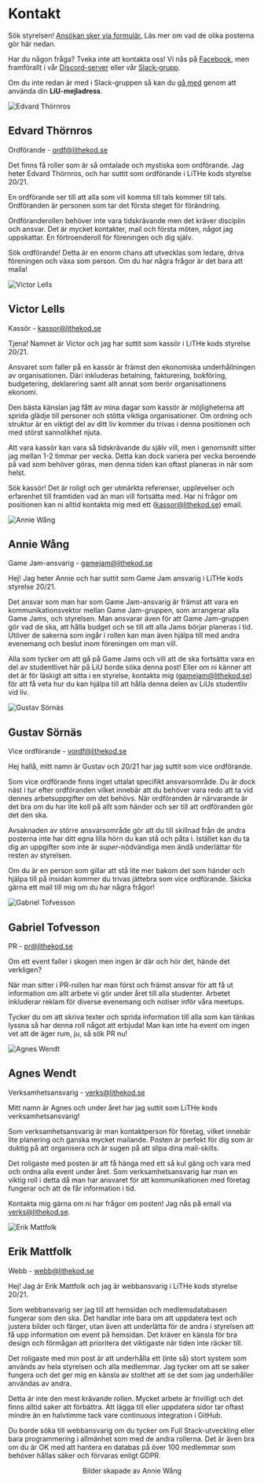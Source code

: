 # Kontakt

<div id="important-information">

<p>

Sök styrelsen! <a href="https://forms.gle/L5j9SQdbqMr1cDms5">Ansökan sker via
formulär.</a> Läs mer om vad de olika posterna gör här nedan.

</p>

</div>

Har du någon fråga? Tveka inte att kontakta oss!
Vi nås på [Facebook](https://www.facebook.com/LitheKod/),
men framförallt i vår [Discord-server](https://discord.gg/UG5YYsN) eller vår [Slack-grupp](https://lithe-kod.slack.com/).

Om du inte redan är med i Slack-gruppen så kan du
[gå med](https://lithe-kod.slack.com/signup) genom att använda din **LiU-mejladress**.

<!--Vi har meetups **varje tisdag** i café java kl 17.00. Kom förbi så bjuder vi på fika!-->

<div id="card-container">
    <div class="profile-card">
        <img src="/static/img/edvard.png" alt="Edvard Thörnros">
        <h2>Edvard Thörnros</h2>
        <p class="profile-card-sub">Ordförande - <a href="mailto:ordf@lithekod.se">ordf@lithekod.se</a></p>
<p class="profile-card-desc">

Det finns få roller som är så omtalade och mystiska som ordförande. Jag heter
Edvard Thörnros, och har suttit som ordförande i LiTHe kods styrelse 20/21.

</p>
<p class="profile-card-desc">

En ordförande ser till att alla som vill komma till tals kommer till tals.
Ordföranden är personen som tar det första steget för förändring.

</p>
<p class="profile-card-desc">

Ordföranderollen behöver inte vara tidskrävande men det kräver disciplin och
ansvar. Det är mycket kontakter, mail och första möten, något jag uppskattar. En
förtroenderoll för föreningen och dig själv.

</p>
<p class="profile-card-desc">

Sök ordförande! Detta är en enorm chans att utvecklas som ledare, driva
föreningen och växa som person. Om du har några frågor är det bara att maila!

</p>
    </div>
    <div class="profile-card">
        <img src="/static/img/victor.png" alt="Victor Lells">
        <h2>Victor Lells</h2>
        <p class="profile-card-sub">Kassör - <a href="mailto:kassor@lithekod.se">kassor@lithekod.se</a></p>
<p class="profile-card-desc">

Tjena! Namnet är Victor och jag har suttit som kassör i LiTHe kods styrelse
20/21.

</p>
<p class="profile-card-desc">

Ansvaret som faller på en kassör är främst den ekonomiska underhållningen av
organisationen. Däri inkluderas betalning, fakturering, bokföring, budgetering,
deklarering samt allt annat som berör organisationens ekonomi. 

</p>
<p class="profile-card-desc">

Den bästa känslan jag fått av mina dagar som kassör är möjligheterna att sprida
glädje till personer och stötta viktiga organisationer. Om ordning och struktur
är en viktigt del av ditt liv kommer du trivas i  denna positionen och med
störst sannolikhet njuta. 

</p>
<p class="profile-card-desc">

Att vara kassör kan vara så tidskrävande du själv vill, men i genomsnitt sitter
jag mellan 1-2 timmar per vecka. Detta kan dock variera per vecka beroende på
vad som behöver göras, men denna tiden kan oftast planeras in när som helst. 

</p>
<p class="profile-card-desc">

Sök kassör! Det är roligt och ger utmärkta referenser, upplevelser och
erfarenhet till framtiden vad än man vill fortsätta med. Har ni frågor om
positionen kan ni alltid kontakta mig med ett (<a
href="mailto:kassor@lithekod.se">kassor@lithekod.se</a>) email.

</p>
    </div>
    <div class="profile-card">
        <img src="/static/img/annie.png" alt="Annie Wång">
        <h2>Annie Wång</h2>
        <p class="profile-card-sub">Game Jam-ansvarig - <a href="mailto:gamejam@lithekod.se">gamejam@lithekod.se</a></p>
<p class="profile-card-desc">

Hej! Jag heter Annie och har suttit som Game Jam ansvarig i LiTHe kods styrelse
20/21. 

</p>
<p class="profile-card-desc">

Det ansvar som man har som Game Jam-ansvarig är främst att vara en
kommunikationsvektor mellan Game Jam-gruppen, som arrangerar alla Game Jams, och
styrelsen. Man ansvarar även för att Game Jam-gruppen gör vad de ska, att hålla
budget och se till att alla Jams börjar planeras i tid. Utöver de sakerna som
ingår i rollen kan man även hjälpa till med andra evenemang och beslut inom
föreningen om man vill.

</p>
<p class="profile-card-desc">

Alla som tycker om att gå på Game Jams och vill att de ska fortsätta vara en del
av studentlivet här på LiU borde söka denna post! Eller om ni känner att det är
för läskigt att sitta i en styrelse, kontakta mig (<a href="mailto:gamejam@lithekod.se">gamejam@lithekod.se</a>) för att
få veta hur du kan hjälpa till att hålla denna delen av LiUs studentliv vid liv.

</p>
    </div>
    <div class="profile-card">
        <img src="/static/img/gustav.png" alt="Gustav Sörnäs">
        <h2>Gustav Sörnäs</h2>
        <p class="profile-card-sub">Vice ordförande - <a href="mailto:vordf@lithekod.se">vordf@lithekod.se</a></p>
<p class="profile-card-desc">

Hej hallå, mitt namn är Gustav och 20/21 har jag suttit som vice ordförande.

</p>
<p class="profile-card-desc">

Som vice ordförande finns inget uttalat specifikt ansvarsområde. Du är dock näst
i tur efter ordföranden vilket innebär att du behöver vara redo att ta vid
dennes arbetsuppgifter om det behövs. När ordföranden är närvarande är det bra
om du har lite koll på allt som händer och ser till att ordföranden gör det den
ska.

</p>
<p class="profile-card-desc">

Avsaknaden av större ansvarsområde gör att du till skillnad från de andra
posterna inte har ditt egna lilla hörn du kan stå och påta i. Istället kan du ta
dig an uppgifter som inte är <i>super</i>-nödvändiga men ändå underlättar för resten
av styrelsen.

</p>
<p class="profile-card-desc">

Om du är en person som gillar att stå lite mer bakom det som händer och hjälpa
till på insidan kommer du trivas jättebra som vice ordförande. Skicka gärna ett
mail till mig om du har några frågor!

</p>
    </div>
    <div class="profile-card">
        <img src="/static/img/gabriel.png" alt="Gabriel Tofvesson">
        <h2>Gabriel Tofvesson</h2>
        <p class="profile-card-sub">PR - <a href="mailto:pr@lithekod.se">pr@lithekod.se</a></p>
<p class="profile-card-desc">

Om ett event faller i skogen men ingen är där och hör det, hände det
verkligen?

</p>
<p class="profile-card-desc">

När man sitter i PR-rollen har man först och främst ansvar för att få ut
information om allt arbete vi gör under året till alla studenter. Arbetet
inkluderar reklam för diverse evenemang och notiser inför våra meetups.

</p>
<p class="profile-card-desc">

Tycker du om att skriva texter och sprida information till alla som kan tänkas
lyssna så har denna roll något att erbjuda! Man kan inte ha event om ingen vet
att de äger rum, ju, så sök PR nu!

</p>
    </div>
    <div class="profile-card">
        <img src="/static/img/agnes.png" alt="Agnes Wendt">
        <h2>Agnes Wendt</h2>
        <p class="profile-card-sub">Verksamhetsansvarig - <a href="mailto:verks@lithekod.se">verks@lithekod.se</a></p>
<p class="profile-card-desc">

Mitt namn är Agnes och under året har jag suttit som LiTHe kods
verksamhetsansvarig! 

</p>
<p class="profile-card-desc">

Som verksamhetsansvarig är man kontaktperson för företag, vilket innebär lite
planering och ganska mycket mailande. Posten är perfekt för dig som är duktig på
att organisera och är sugen på att slipa dina mail-skills.

</p>
<p class="profile-card-desc">

Det roligaste med posten är att få hänga med ett så kul gäng och vara med och
ordna alla event under året. Som verksamhetsansvarig har man en viktig roll i
detta då man har ansvaret för att  kommunikationen med företag fungerar och att
de får information i tid.

</p>
<p class="profile-card-desc">

Kontakta mig gärna om ni har frågor om posten! Jag nås på email via <a
href="mailto:verks@lithekod.se">verks@lithekod.se</a>.

</p>
    </div>
    <div class="profile-card">
        <img src="/static/img/erik.png" alt="Erik Mattfolk">
        <h2>Erik Mattfolk</h2>
        <p class="profile-card-sub">Webb - <a href="mailto:webb@lithekod.se">webb@lithekod.se</a></p>
<p class="profile-card-desc">

Hej! Jag är Erik Mattfolk och jag är webbansvarig i LiTHe kods styrelse 20/21.

</p>
<p class="profile-card-desc">

Som webbansvarig ser jag till att hemsidan och medlemsdatabasen fungerar som den
ska. Det handlar inte bara om att uppdatera text och justera bilder och färger,
utan även att underlätta för de andra i styrelsen att få upp information om
event på hemsidan. Det kräver en känsla för bra design och förmågan att
prioritera det viktigaste när tiden inte räcker till.

</p>
<p class="profile-card-desc">

Det roligaste med min post är att underhålla ett (inte så) stort system som
används av hela styrelsen och alla medlemmar. Jag tycker om att se saker fungera
och det ger mig en känsla av stolthet att se det som jag underhåller användas av
andra.

</p>
<p class="profile-card-desc">

Detta är inte den mest krävande rollen. Mycket arbete är frivilligt och det
finns alltid saker att förbättra. Att lägga till eller uppdatera sidor tar
oftast mindre än en halvtimme tack vare continuous integration i GitHub.

</p>
<p class="profile-card-desc">

Du borde söka till webbansvarig om du tycker om Full Stack-utveckling eller bara
programmering i allmänhet som med de andra rollerna. Det är även bra om du är OK
med att hantera en databas på över 100 medlemmar som behöver hållas säker och
förvaras enligt GDPR.

</p>
    </div>
</div>
<p style="text-align: center;">Bilder skapade av Annie Wång</p>
